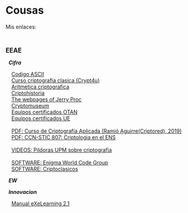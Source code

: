 # Cousas
<p>Mis enlaces:</p>
<br>
<i class="Iconos/fas fa-file-pdf"></i>
<p><b><big>EEAE</big></b></p>
<p>&nbsp;&nbsp;<b><i>Cifra</i></b></p>
<p>
  &nbsp;&nbsp;&nbsp;&nbsp;<a href="https://elcodigoascii.com.ar/">Codigo ASCII</a>
  <br>
  &nbsp;&nbsp;&nbsp;&nbsp;<a href="http://www.criptored.upm.es/crypt4you/temas/criptografiaclasica/leccion1.html">Curso criptografia clasica (Crypt4u)</a>
  <br>
  &nbsp;&nbsp;&nbsp;&nbsp;<a href="http://www.dma.fi.upm.es/recursos/aplicaciones/matematica_discreta/web/aritmetica_modular/criptografia.html">Aritmetica criptografica</a>
  <br>
  &nbsp;&nbsp;&nbsp;&nbsp;<a href="http://www.criptohistoria.es/index.html">Criptohistoria</a>
  <br>
  &nbsp;&nbsp;&nbsp;&nbsp;<a href="http://www.jproc.ca/">The webpages of Jerry Proc</a>
  <br>
  &nbsp;&nbsp;&nbsp;&nbsp;<a href="https://www.cryptomuseum.com/">Cryptomuseum</a>
  <br>
  &nbsp;&nbsp;&nbsp;&nbsp;<a href="https://www.ia.nato.int/NIAPC/">Equipos certificados OTAN</a>
  <br>
  &nbsp;&nbsp;&nbsp;&nbsp;<a href="https://www.consilium.europa.eu/en/general-secretariat/corporate-policies/classified-information/information-assurance/">Equipos certificados UE</a>
  <br>
  <br>
  &nbsp;&nbsp;&nbsp;&nbsp;<a href="http://www.criptored.upm.es/descarga/CursoCriptografiaAplicada2018.pdf">PDF: Curso de Criptografía Aplicada (Ramió Aguirre(Criptored), 2019)</a>
  <br>
  &nbsp;&nbsp;&nbsp;&nbsp;<a href="https://www.ccn-cert.cni.es/series-ccn-stic/800-guia-esquema-nacional-de-seguridad/513-ccn-stic-807-criptologia-de-empleo-en-el-ens/file.html">PDF: CCN-STIC 807: Criptologia en el ENS</a>
  <br>
  <br>
  &nbsp;&nbsp;&nbsp;&nbsp;<a href="https://youtube.com/playlist?list=PLS3bi-JtNO3hanlIFTgfwClXATTSFeNh_">VIDEOS: Pildoras UPM sobre criptografia</a>
  <br>
  <br>
  &nbsp;&nbsp;&nbsp;&nbsp;<a href="https://www.enigmaworldcodegroup.com/">SOFTWARE: Enigma World Code Group</a>
  <br>
  &nbsp;&nbsp;&nbsp;&nbsp;<a href="http://www.criptored.upm.es/software/sw_m001c.htm">SOFTWARE: Criptoclasicos</a>
  <br>
</p>
<p>&nbsp;&nbsp;<b><i>EW</i></b></p>
<p>
</p>
<p>&nbsp;&nbsp;<b><i>Innovacion</i></b></p>
<p>
  &nbsp;&nbsp;&nbsp;&nbsp;<a href="http://exelearning.net/html_manual/exe20/">Manual eXeLearning 2.1</a>
  <br>
</p>
